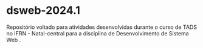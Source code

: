 # dsweb-2024.1

Repositório voltado para atividades desenvolvidas durante o curso de TADS no IFRN - Natal-central para a disciplina de Desenvolvimento de Sistema Web .
